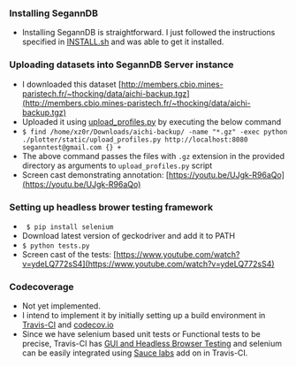 

### Installing SegannDB

 * Installing SegannDB is straightforward. I just followed the instructions specified in [INSTALL.sh](https://github.com/tdhock/SegAnnDB/blob/master/INSTALL.sh) and was able to get it installed.

### Uploading datasets into SegannDB Server instance

 * I downloaded this dataset [http://members.cbio.mines-paristech.fr/~thocking/data/aichi-backup.tgz](http://members.cbio.mines-paristech.fr/~thocking/data/aichi-backup.tgz)
 * Uploaded it using [upload_profiles.py](https://github.com/tdhock/SegAnnDB/blob/master/plotter/static/upload_profiles.py) by executing the below command
 * ```$ find /home/xz0r/Downloads/aichi-backup/ -name "*.gz" -exec python ./plotter/static/upload_profiles.py http://localhost:8080 seganntest@gmail.com {} + ```
 * The above command passes the files with ```.gz``` extension in the provided directory as arguments to ```upload_profiles.py``` script
 * Screen cast demonstrating annotation: [https://youtu.be/UJgk-R96aQo](https://youtu.be/UJgk-R96aQo)

### Setting up headless brower testing framework

 * ``` $ pip install selenium```
 *  Download latest version of geckodriver and add it to PATH
 *  ```$ python tests.py```
 *  Screen cast of the tests: [https://www.youtube.com/watch?v=ydeLQ772sS4](https://www.youtube.com/watch?v=ydeLQ772sS4)

### Codecoverage

 * Not yet implemented.
 * I intend to implement it by initially setting up a build environment in [Travis-CI](http://travis-ci.org/) and [codecov.io](https://codecov.io/) 
 * Since we have selenium based unit tests or Functional tests to be precise, Travis-CI has [GUI and Headless Browser Testing](https://docs.travis-ci.com/user/gui-and-headless-browsers/) and selenium can be easily integrated using [Sauce labs](https://saucelabs.com/) add on in Travis-CI.
